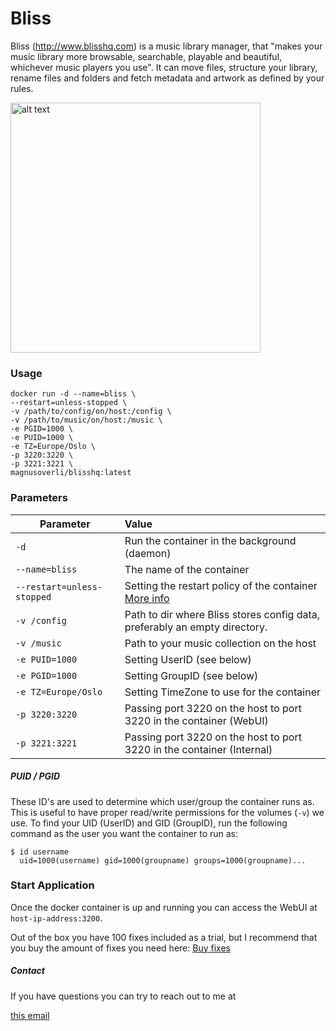 # Bliss

Bliss (http://www.blisshq.com) is a music library manager, that "makes your music library more browsable, searchable, playable and beautiful, whichever music players you use". It can move files, structure your library, rename files and folders and fetch metadata and artwork as defined by your rules. 

<img src="https://www.blisshq.com/images/bliss-large-album-art-macbook.png" alt="alt text" width="400">

### Usage
```
docker run -d --name=bliss \ 
--restart=unless-stopped \
-v /path/to/config/on/host:/config \
-v /path/to/music/on/host:/music \
-e PGID=1000 \
-e PUID=1000 \
-e TZ=Europe/Oslo \
-p 3220:3220 \
-p 3221:3221 \
magnusoverli/blisshq:latest
```

### Parameters
| Parameter     | Value        |
| ------------- |:-------------|
| `-d`          | Run the container in the background (daemon) |
| `--name=bliss`| The name of the container   |
| `--restart=unless-stopped`| Setting the restart policy of the container <a href="https://docs.docker.com/config/containers/start-containers-automatically/#use-a-restart-policy" target="_blank">More info</a> |
| `-v /config`  | Path to dir where Bliss stores config data, preferably an empty directory.|
| `-v /music`   | Path to your music collection on the host  |
| `-e PUID=1000`| Setting UserID (see below)      |
| `-e PGID=1000`| Setting GroupID (see below)     |
| `-e TZ=Europe/Oslo`| Setting TimeZone to use for the container |
| `-p 3220:3220`     | Passing port 3220 on the host to port 3220 in the container (WebUI) |
| `-p 3221:3221`     | Passing port 3220 on the host to port 3220 in the container (Internal) |

<!--[More info](https://docs.docker.com/config/containers/start-containers-automatically/#use-a-restart-policy "Restart Policies")-->
##### PUID / PGID
These ID's are used to determine which user/group the container runs as. This is useful to have proper read/write permissions for the volumes (`-v`) we use. To find your UID (UserID) and GID (GroupID), run the following command as the user you want the container to run as:
```shell
$ id username
  uid=1000(username) gid=1000(groupname) groups=1000(groupname)...
```

### Start Application
Once the docker container is up and running you can access the WebUI at `host-ip-address:3200`.

Out of the box you have 100 fixes included as a trial, but I recommend that you buy the amount of fixes you need here: [Buy fixes](https://www.blisshq.com/buy-fixes.html)

##### Contact
If you have questions you can try to reach out to me at<p><a href="mailto:magnus+docker@overli.dev"> this email</a></p>